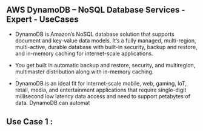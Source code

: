 ## AWS DynamoDB – NoSQL Database Services - Expert - UseCases

- DynamoDB is Amazon’s NoSQL database solution that supports document and key-value data models. It’s a fully managed, multi-region, multi-active, durable database with built-in security, backup and restore, and in-memory caching for internet-scale applications.

- You get built in automatic backup and restore, security, and multiregion, multimaster distribution along with in-memory caching.

- DynamoDB is an ideal fit for internet-scale mobile, web, gaming, IoT, retail, media, and entertainment applications that require single-digit millisecond low latency data access and need to support petabytes of data. DynamoDB can automat

## Use Case 1 :
